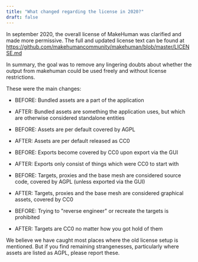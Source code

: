 ```yaml
---
title: "What changed regarding the license in 2020?"
draft: false
---
```


In september 2020, the overall license of MakeHuman was clarified and made more permissive. The full and updated license text can be found at https://github.com/makehumancommunity/makehuman/blob/master/LICENSE.md

In summary, the goal was to remove any lingering doubts about whether the output from makehuman could be used freely and without license restrictions. 

These were the main changes: 


* BEFORE: Bundled assets are a part of the application
* AFTER: Bundled assets are something the application uses, but which are otherwise considered standalone entities


* BEFORE: Assets are per default covered by AGPL
* AFTER: Assets are per default released as CC0


* BEFORE: Exports become covered by CC0 upon export via the GUI
* AFTER: Exports only consist of things which were CC0 to start with


* BEFORE: Targets, proxies and the base mesh are considered source code, covered by AGPL (unless exported via the GUI)
* AFTER: Targets, proxies and the base mesh are considered graphical assets, covered by CC0


* BEFORE: Trying to "reverse engineer" or recreate the targets is prohibited
* AFTER: Targets are CC0 no matter how you got hold of them


We believe we have caught most places where the old license setup is mentioned. But if you find remaining strangenesses, particularly where assets are listed as AGPL, please report these.
